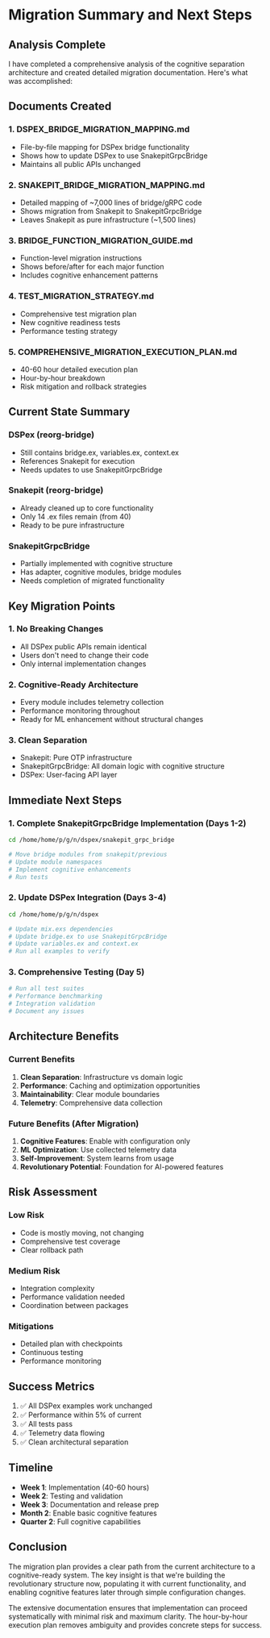 # Migration Summary and Next Steps

## Analysis Complete

I have completed a comprehensive analysis of the cognitive separation architecture and created detailed migration documentation. Here's what was accomplished:

## Documents Created

### 1. **DSPEX_BRIDGE_MIGRATION_MAPPING.md**
- File-by-file mapping for DSPex bridge functionality
- Shows how to update DSPex to use SnakepitGrpcBridge
- Maintains all public APIs unchanged

### 2. **SNAKEPIT_BRIDGE_MIGRATION_MAPPING.md**
- Detailed mapping of ~7,000 lines of bridge/gRPC code
- Shows migration from Snakepit to SnakepitGrpcBridge
- Leaves Snakepit as pure infrastructure (~1,500 lines)

### 3. **BRIDGE_FUNCTION_MIGRATION_GUIDE.md**
- Function-level migration instructions
- Shows before/after for each major function
- Includes cognitive enhancement patterns

### 4. **TEST_MIGRATION_STRATEGY.md**
- Comprehensive test migration plan
- New cognitive readiness tests
- Performance testing strategy

### 5. **COMPREHENSIVE_MIGRATION_EXECUTION_PLAN.md**
- 40-60 hour detailed execution plan
- Hour-by-hour breakdown
- Risk mitigation and rollback strategies

## Current State Summary

### DSPex (reorg-bridge)
- Still contains bridge.ex, variables.ex, context.ex
- References Snakepit for execution
- Needs updates to use SnakepitGrpcBridge

### Snakepit (reorg-bridge)
- Already cleaned up to core functionality
- Only 14 .ex files remain (from 40)
- Ready to be pure infrastructure

### SnakepitGrpcBridge
- Partially implemented with cognitive structure
- Has adapter, cognitive modules, bridge modules
- Needs completion of migrated functionality

## Key Migration Points

### 1. **No Breaking Changes**
- All DSPex public APIs remain identical
- Users don't need to change their code
- Only internal implementation changes

### 2. **Cognitive-Ready Architecture**
- Every module includes telemetry collection
- Performance monitoring throughout
- Ready for ML enhancement without structural changes

### 3. **Clean Separation**
- Snakepit: Pure OTP infrastructure
- SnakepitGrpcBridge: All domain logic with cognitive structure
- DSPex: User-facing API layer

## Immediate Next Steps

### 1. **Complete SnakepitGrpcBridge Implementation** (Days 1-2)
```bash
cd /home/home/p/g/n/dspex/snakepit_grpc_bridge

# Move bridge modules from snakepit/previous
# Update module namespaces
# Implement cognitive enhancements
# Run tests
```

### 2. **Update DSPex Integration** (Days 3-4)
```bash
cd /home/home/p/g/n/dspex

# Update mix.exs dependencies
# Update bridge.ex to use SnakepitGrpcBridge
# Update variables.ex and context.ex
# Run all examples to verify
```

### 3. **Comprehensive Testing** (Day 5)
```bash
# Run all test suites
# Performance benchmarking
# Integration validation
# Document any issues
```

## Architecture Benefits

### Current Benefits
1. **Clean Separation**: Infrastructure vs domain logic
2. **Performance**: Caching and optimization opportunities
3. **Maintainability**: Clear module boundaries
4. **Telemetry**: Comprehensive data collection

### Future Benefits (After Migration)
1. **Cognitive Features**: Enable with configuration only
2. **ML Optimization**: Use collected telemetry data
3. **Self-Improvement**: System learns from usage
4. **Revolutionary Potential**: Foundation for AI-powered features

## Risk Assessment

### Low Risk
- Code is mostly moving, not changing
- Comprehensive test coverage
- Clear rollback path

### Medium Risk  
- Integration complexity
- Performance validation needed
- Coordination between packages

### Mitigations
- Detailed plan with checkpoints
- Continuous testing
- Performance monitoring

## Success Metrics

1. ✅ All DSPex examples work unchanged
2. ✅ Performance within 5% of current
3. ✅ All tests pass
4. ✅ Telemetry data flowing
5. ✅ Clean architectural separation

## Timeline

- **Week 1**: Implementation (40-60 hours)
- **Week 2**: Testing and validation
- **Week 3**: Documentation and release prep
- **Month 2**: Enable basic cognitive features
- **Quarter 2**: Full cognitive capabilities

## Conclusion

The migration plan provides a clear path from the current architecture to a cognitive-ready system. The key insight is that we're building the revolutionary structure now, populating it with current functionality, and enabling cognitive features later through simple configuration changes.

The extensive documentation ensures that implementation can proceed systematically with minimal risk and maximum clarity. The hour-by-hour execution plan removes ambiguity and provides concrete steps for success.